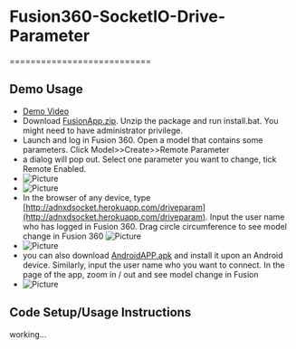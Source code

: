 # Fusion360-SocketIO-Drive-Parameter
===========================

Demo Usage
-----------------------------------
* [Demo Video](https://knowledge.autodesk.com/community/screencast/314afb48-80c6-4cac-a859-27404276bfa5)
* Download [FusionApp.zip](https://github.com/xiaodongliang/Fusion360-SocketIO-Drive-Parameter/blob/master/FusionApp.zip). Unzip the package and run install.bat. You might need to have administrator privilege.
* Launch and log in Fusion 360. Open a model that contains some parameters. Click Model>>Create>>Remote Parameter
* a dialog will pop out. Select one parameter you want to change, tick Remote Enabled.
* 
  ![Picture](https://github.com/xiaodongliang/Fusion360-SocketIO-Drive-Parameter/blob/master/Help/fusion-menu.png) 
* 
  ![Picture](https://github.com/xiaodongliang/Fusion360-SocketIO-Drive-Parameter/blob/master/Help/fusion-dialog.png) 
* In the browser of any device, type [http://adnxdsocket.herokuapp.com/driveparam](http://adnxdsocket.herokuapp.com/driveparam). Input the user name who has logged in Fusion 360. Drag circle circumference to see model change in Fusion 360
  ![Picture](https://github.com/xiaodongliang/Fusion360-SocketIO-Drive-Parameter/blob/master/Help/browser-web.png) 
* 
  ![Picture](https://github.com/xiaodongliang/Fusion360-SocketIO-Drive-Parameter/blob/master/Help/iphone.jpg) 
* you can also download [AndroidAPP.apk](https://github.com/xiaodongliang/Fusion360-SocketIO-Drive-Parameter/blob/master/AndroidAPP.apk) and install it upon an Android device. Similarly, input the user name who you want to connect.  In the page of the app, zoom in / out and see model change in Fusion
* ![Picture](https://github.com/xiaodongliang/Fusion360-SocketIO-Drive-Parameter/blob/master/Help/android.png) 



Code Setup/Usage Instructions
-----------------------------------
working...


